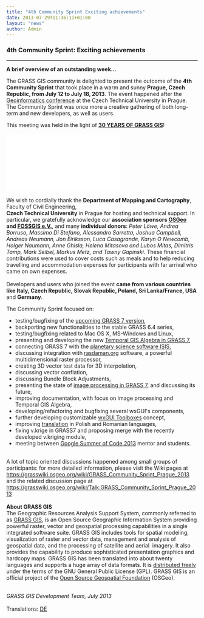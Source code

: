 ```yaml
---
title: "4th Community Sprint Exciting achievements"
date: 2013-07-29T11:36:11+01:00
layout: "news"
author: Admin
---
```


### 4th Community Sprint: Exciting achievements

------------------------------------------------------------------------

****A brief overview of an outstanding week\...****

The GRASS GIS community is delighted to present the outcome of the **4th
Community Sprint** that took place in a warm and sunny **Prague, Czech
Republic, from July 12 to July 18, 2013**. The event happened after the
[Geoinformatics
conference](http://geoinformatics.fsv.cvut.cz/gwiki/Geoinformatics_FCE_CTU_2013)
at the Czech Technical University in Prague. The Community Sprint was
once more a creative gathering of both long-term and new developers, as
well as users.

This meeting was held in the light of [**30 YEARS OF GRASS
GIS**](http://tinyurl.com/30-years-of-GRASS-GIS)!

![30 YEARS OF GRASS GIS!](/home/history/index.html)\
\
We wish to cordially thank the **Department of Mapping and
Cartography**, Faculty of Civil Engineering,\
**Czech Technical University** in Prague for hosting and technical
support. In particular, we gratefully acknowledge our **association
sponsors [OSGeo](http://osgeo.org/)  and [FOSSGIS
e.V.](http://www.fossgis.de/)**, and many **individual donors**: *Peter
Löwe, Andrea Borruso, Massimo Di Stefano, Alessandro Sarretta, Joshua
Campbell, Andreas Neumann, Jon Eiriksson, Luca Casagrande, Karyn O
Newcomb, Holger Naumann, Anne Ghisla, Helena Mitasova and Lubos Mitas,
Dimitris Tamp, Mark Seibel, Markus Metz, and Tawny Gapinski*.
These financial contributions were used to cover costs such as meals and
to help reducing travelling and accommodation expenses for participants
with far arrival who came on own expenses.\
\
Developers and users who joined the event **came from various countries
like Italy, Czech Republic, Slovak Republic, Poland, Sri Lanka/France,
USA** and **Germany**.

The Community Sprint focused on:

-   testing/bugfixing of the [upcoming GRASS 7
    version](http://trac.osgeo.org/grass/wiki/Grass7/NewFeatures),
-   backporting new functionalities to the stable GRASS 6.4 series,
-   testing/bugfixing related to Mac OS X, MS-Windows and Linux,
-   presenting and developing the new [Temporal GIS Algebra in GRASS
    7](http://trac.osgeo.org/grass/wiki/Grass7/TemporalGISAlgebra),
-   connecting GRASS 7 with the [planetary science software
    ISIS](http://isis.astrogeology.usgs.gov/),
-   discussing integration with [rasdaman.org](http://www.rasdaman.org/)
    software, a powerful multidimensional raster processor,
-   creating 3D vector test data for 3D interpolation,
-   discussing vector conflation,
-   discussing Bundle Block Adjustments,
-   presenting the state of [image processing in GRASS
    7](http://trac.osgeo.org/grass/wiki/Grass7/NewFeatures), and
    discussing its future,
-   improving documentation, with focus on image processing and Temporal
    GIS Algebra,
-   developing/refactoring and bugfixing several wxGUI's components,
-   further developing customizable [wxGUI
    Toolboxes](/grass78/manuals/wxGUI.toolboxes.html)
    concept,
-   improving
    [translation](/development/translations/index.html) in
    Polish and Romanian languages,
-   fixing v.krige in GRASS7 and proposing merge with the recently
    developed v.kriging module,
-   meeting between [Google Summer of Code
    2013](https://grasswiki.osgeo.org/wiki/GRASS_SoC_Ideas_2013#Accepted_Ideas)
    mentor and students.

\
A lot of topic oriented discussions happened among small groups of
participants: for more detailed information, please visit the Wiki pages
at <https://grasswiki.osgeo.org/wiki/GRASS_Community_Sprint_Prague_2013>
and the related discussion page at
<https://grasswiki.osgeo.org/wiki/Talk:GRASS_Community_Sprint_Prague_2013>\
\
**About GRASS GIS**\
The Geographic Resources Analysis Support System, commonly referred to
as [GRASS GIS](/index.html), is an Open Source Geographic
Information System providing powerful raster, vector and geospatial
processing capabilities in a single integrated software suite. GRASS GIS
includes tools for spatial modeling, visualization of raster and vector
data, management and analysis of geospatial data, and the processing of
satellite and aerial  imagery. It also provides the capability to
produce sophisticated presentation graphics and hardcopy maps. GRASS GIS
has been translated into about twenty languages and supports a huge
array of data formats. It is [distributed
freely](/download/software/index.html) under the terms of the
GNU General Public License (GPL). GRASS GIS is an official project of
the [Open Source Geospatial Foundation](http://www.osgeo.org/) (OSGeo).

\
*GRASS GIS Development Team, July 2013*\
\
Translations:
[DE](http://www.fossgis.de/wiki/Bericht_GRASS_GIS_Community_Sprint_2013)

